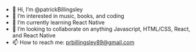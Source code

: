 - 👋 Hi, I’m @patrickBillingsley
- 👀 I’m interested in music, books, and coding
- 🌱 I’m currently learning React Native
- 💞️ I’m looking to collaborate on anything Javascript, HTML/CSS, React, and React Native
- 📫 How to reach me: prbillingsley89@gmail.com
